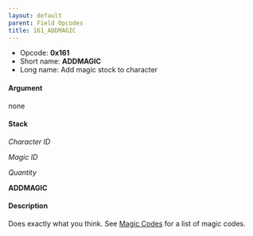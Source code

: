 ```yaml
---
layout: default
parent: Field Opcodes
title: 161_ADDMAGIC
---
```


-   Opcode: **0x161**
-   Short name: **ADDMAGIC**
-   Long name: Add magic stock to character

#### Argument

none

#### Stack

  
*Character ID*

*Magic ID*

*Quantity*

**ADDMAGIC**

#### Description

Does exactly what you think. See [Magic Codes](../../Lists/Magic_list) for a list of magic codes.
